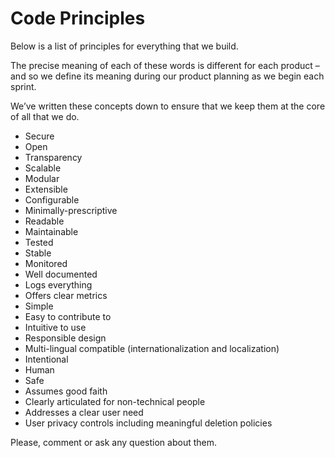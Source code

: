 # Code Principles
Below is a list of principles for everything that we build.

The precise meaning of each of these words is different for each product – and so we define its meaning during our product planning as we begin each sprint.

We’ve written these concepts down to ensure that we keep them at the core of all that we do.

* Secure
* Open
* Transparency
* Scalable
* Modular
* Extensible
* Configurable
* Minimally-prescriptive
* Readable
* Maintainable
* Tested
* Stable
* Monitored
* Well documented
* Logs everything
* Offers clear metrics
* Simple
* Easy to contribute to
* Intuitive to use
* Responsible design
* Multi-lingual compatible (internationalization and localization)
* Intentional
* Human
* Safe
* Assumes good faith
* Clearly articulated for non-technical people
* Addresses a clear user need
* User privacy controls including meaningful deletion policies

Please, comment or ask any question about them.
